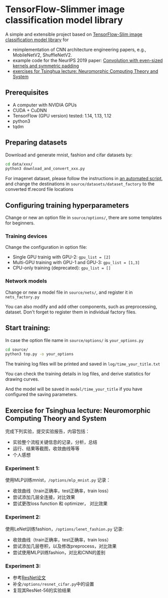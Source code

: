 # TensorFlow-Slimmer image classification model library

A simple and extensible project based on 
[TensorFlow-Slim image classification model library](https://github.com/tensorflow/models/tree/master/research/slim)
for 
- reimplementation of CNN architecture engineering papers, e.g., MobileNetV2, ShuffleNetV2.
- example code for the NeurIPS 2019 paper: [Convolution with even-sized kernels and symmetric padding](https://arxiv.org/abs/1903.08385)
- <a href="#exercise">exercises for Tsinghua lecture: Neuromorphic Computing Theory and System</a><br>

## Prerequisites
- A computer with NVIDIA GPUs
- CUDA + CuDNN
- TensorFlow (GPU version) tested: 1.14, 1.13, 1.12
- python3
- tqdm

## Preparing datasets
Download and generate mnist, fashion and cifar datasets by:
```bash
cd data/xxx/
python3 download_and_convert_xxx.py
```
For imagenet dataset, please follow the instructions in 
[an automated script](https://github.com/tensorflow/models/tree/master/research/slim#an-automated-script-for-processing-imagenet-data),
and change the destinations in `source/datasets/dataset_factory` to the converted tf.record file locations


## Configuring training hyperparameters

Change or new an option file in `source/options/`, there are some templates for beginners.


### Training devices
Change the configuration in option file:

- Single GPU trainig with GPU-2: `gpu_list = [2]`
- Multi-GPU training with GPU-1 and GPU-3: `gpu_list = [1,3]`
- CPU-only training (deprecated): `gpu_list = []` 


### Network models

Change or new a model file in `source/nets/`, and register it in `nets_factory.py`

You can also modify and add other components, such as preprocessing, dataset. 
Don't forget to register them in individual factory files.

## Start training:
In case the option file name in `source/options/` is `your_options.py` 
```bash
cd source/
python3 top.py -o your_options
```
The training log files will be printed and saved in `log/time_your_title.txt`

You can check the training details in log files, and derive statistics for drawing curves.

And the model will be saved in `model/time_your_title` if you have configured the saving parameters.







## Exercise for Tsinghua lecture: Neuromorphic Computing Theory and System
<a id='exercise'></a>

完成下列实验，提交实验报告，内容包括：
- 实验整个流程关键信息的记录，分析，总结
- 运行、结果等截图，收敛曲线等等
- 个人感想

### Experiment 1:
使用MLP训练mnist，`/options/mlp_mnist.py` 记录：
- 收敛曲线（train正确率，test正确率，train loss）
- 尝试添加几层全连接，对比效果
- 尝试更改loss function 和 optimizer， 对比效果

### Experiment 2:
使用LeNet训练fashion，`/options/lenet_fashion.py` 记录:
- 收敛曲线（train正确率，test正确率，train loss）
- 尝试添加几层卷积，以及修改preprocess，对比效果
- 尝试使用MLP训练fashion，对比和CNN的差别

### Experiment 3:
- 参考[ResNet论文](http://openaccess.thecvf.com/content_cvpr_2016/papers/He_Deep_Residual_Learning_CVPR_2016_paper.pdf)
- 补全`/options/resnet_cifar.py`中的设置
- 复现其ResNet-56的实验结果
